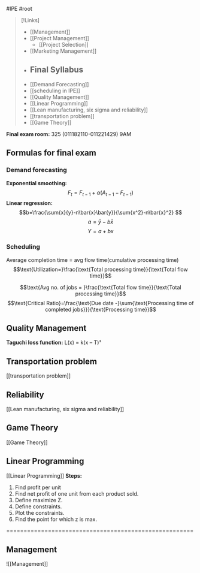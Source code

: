 #IPE #root 

>[!Links]
>- [[Management]]
>- [[Project Management]]
>	- [[Project Selection]]
>- [[Marketing Management]]
>- ## Final Syllabus
>- [[Demand Forecasting]]
>- [[scheduling in IPE]]
>- [[Quality Management]]
>- [[Linear Programming]]
>- [[Lean manufacturing, six sigma and reliability]]
>- [[transportation problem]]
>- [[Game Theory]]

**Final exam room:** 
325 (011182110-011221429)  9AM
## Formulas for final exam

### **Demand forecasting**
**Exponential smoothing:**
$$ F_t = F_{t-1} + \alpha (A_{t-1} - F_{t-1}) $$
**Linear regression:**
$$b=\frac{\sum{x}{y}-n\bar{x}\bar{y}}{\sum{x^2}-n\bar{x}^2} $$
$$a=\bar{y}-b\bar{x}$$
$$Y=a+bx$$

### Scheduling

Average completion time = avg flow time(cumulative processing time)
$$\text{Utilization=}\frac{\text{Total processing time}}{\text{Total flow time}}$$

$$\text{Avg no. of jobs = }\frac{\text{Total flow time}}{\text{Total processing time}}$$
$$\text{Critical Ratio}=\frac{\text{Due date -}\sum{\text{Processing time of completed jobs}}}{\text{Processing time}}$$

## Quality Management

**Taguchi loss function:**
L(x) = k(x – T)²

## Transportation problem
[[transportation problem]]

## Reliability
[[Lean manufacturing, six sigma and reliability]]
## Game Theory
[[Game Theory]]


## Linear Programming
[[Linear Programming]] 
**Steps:**
1. Find profit per unit
2. Find net profit of one unit from each product sold.
3. Define maximize Z.
4. Define constraints.
5. Plot the constraints.
6. Find the point for which z is max.


















======================================================


## **Management**
![[Management]]
